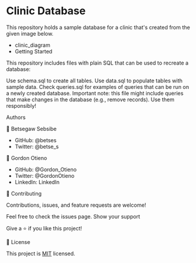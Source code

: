 # Clinic Database

This repository holds a sample database for a clinic that's created from the given image below.

- clinic_diagram
- Getting Started

This repository includes files with plain SQL that can be used to recreate a database:

Use schema.sql to create all tables.
Use data.sql to populate tables with sample data.
Check queries.sql for examples of queries that can be run on a newly created database. Important note: this file might include queries that make changes in the database (e.g., remove records). Use them responsibly!

Authors

👤 Betsegaw Sebsibe

- GitHub: @betses
- Twitter: @betse_s

👤 Gordon Otieno

- GitHub: @Gordon_Otieno
- Twitter: @GordonOtieno
- LinkedIn: LinkedIn

🤝 Contributing

Contributions, issues, and feature requests are welcome!

Feel free to check the issues page.
Show your support

Give a ⭐️ if you like this project!

📝 License

This project is [MIT](./MIT.md) licensed.
